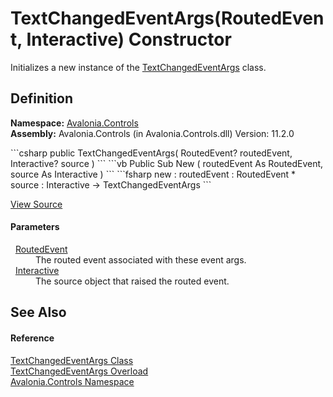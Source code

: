# TextChangedEventArgs(RoutedEvent, Interactive) Constructor


Initializes a new instance of the <a href="T_Avalonia_Controls_TextChangedEventArgs">TextChangedEventArgs</a> class.



## Definition
**Namespace:** <a href="N_Avalonia_Controls">Avalonia.Controls</a>  
**Assembly:** Avalonia.Controls (in Avalonia.Controls.dll) Version: 11.2.0

<Tabs groupId="api-code-preview">
<TabItem value="csharp" label="C#">
```csharp
public TextChangedEventArgs(
	RoutedEvent? routedEvent,
	Interactive? source
)
```
</TabItem>
<TabItem value="vb" label="VB">
```vb
Public Sub New ( 
	routedEvent As RoutedEvent,
	source As Interactive
)
```
</TabItem>
<TabItem value="fsharp" label="F#">
```fsharp
new : 
        routedEvent : RoutedEvent * 
        source : Interactive -> TextChangedEventArgs
```
</TabItem>
</Tabs>



<a href="https://github.com/AvaloniaUI/Avalonia/tree/master/src/Avalonia.Controls/TextChangedEventArgs.cs#L25" title="View the source code">View Source</a>



#### Parameters
<dl><dt>  <a href="T_Avalonia_Interactivity_RoutedEvent">RoutedEvent</a></dt><dd>The routed event associated with these event args.</dd><dt>  <a href="T_Avalonia_Interactivity_Interactive">Interactive</a></dt><dd>The source object that raised the routed event.</dd></dl>

## See Also


#### Reference
<a href="T_Avalonia_Controls_TextChangedEventArgs">TextChangedEventArgs Class</a>  
<a href="Overload_Avalonia_Controls_TextChangedEventArgs__ctor">TextChangedEventArgs Overload</a>  
<a href="N_Avalonia_Controls">Avalonia.Controls Namespace</a>  

